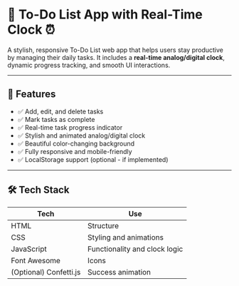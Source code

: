 # 📝 To-Do List App with Real-Time Clock ⏰

A stylish, responsive To-Do List web app that helps users stay productive by managing their daily tasks. It includes a **real-time analog/digital clock**, dynamic progress tracking, and smooth UI interactions.

---

## 🚀 Features

- ✅ Add, edit, and delete tasks
- ✅ Mark tasks as complete
- ✅ Real-time task progress indicator
- ✅ Stylish and animated analog/digital clock
- ✅ Beautiful color-changing background
- ✅ Fully responsive and mobile-friendly
- ✅ LocalStorage support (optional - if implemented)

---

## 🛠️ Tech Stack

| Tech | Use |
|------|-----|
| HTML | Structure |
| CSS  | Styling and animations |
| JavaScript | Functionality and clock logic |
| Font Awesome | Icons |
| (Optional) Confetti.js | Success animation |



